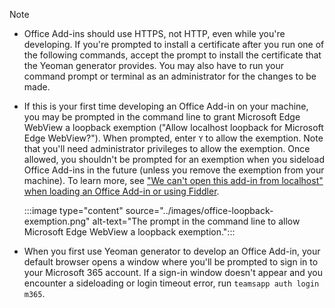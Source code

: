 > [!NOTE]
>
> - Office Add-ins should use HTTPS, not HTTP, even while you're developing. If you're prompted to install a certificate after you run one of the following commands, accept the prompt to install the certificate that the Yeoman generator provides. You may also have to run your command prompt or terminal as an administrator for the changes to be made.
>
> - If this is your first time developing an Office Add-in on your machine, you may be prompted in the command line to grant Microsoft Edge WebView a loopback exemption ("Allow localhost loopback for Microsoft Edge WebView?"). When prompted, enter `Y` to allow the exemption. Note that you'll need administrator privileges to allow the exemption. Once allowed, you shouldn't be prompted for an exemption when you sideload Office Add-ins in the future (unless you remove the exemption from your machine). To learn more, see ["We can't open this add-in from localhost" when loading an Office Add-in or using Fiddler](/office/troubleshoot/office-suite-issues/cannot-open-add-in-from-localhost).
>
>    :::image type="content" source="../images/office-loopback-exemption.png" alt-text="The prompt in the command line to allow Microsoft Edge WebView a loopback exemption.":::
>
> - When you first use Yeoman generator to develop an Office Add-in, your default browser opens a window where you'll be prompted to sign in to your Microsoft 365 account. If a sign-in window doesn't appear and you encounter a sideloading or login timeout error, run `teamsapp auth login m365`.
